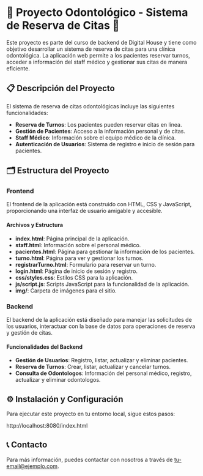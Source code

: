 # 🦷 Proyecto Odontológico - Sistema de Reserva de Citas 🦷

Este proyecto es parte del curso de backend de Digital House y tiene como objetivo desarrollar un sistema de reserva de citas para una clínica odontológica. La aplicación web permite a los pacientes reservar turnos, acceder a información del staff médico y gestionar sus citas de manera eficiente.

## 📋 Descripción del Proyecto

El sistema de reserva de citas odontológicas incluye las siguientes funcionalidades:

* **Reserva de Turnos**: Los pacientes pueden reservar citas en línea.
* **Gestión de Pacientes**: Acceso a la información personal y de citas.
* **Staff Médico**: Información sobre el equipo médico de la clínica.
* **Autenticación de Usuarios**: Sistema de registro e inicio de sesión para pacientes.

## 🗂 Estructura del Proyecto

### Frontend
El frontend de la aplicación está construido con HTML, CSS y JavaScript, proporcionando una interfaz de usuario amigable y accesible.

#### Archivos y Estructura

* **index.html**: Página principal de la aplicación.
* **staff.html**: Información sobre el personal médico.
* **pacientes.html**: Página para gestionar la información de los pacientes.
* **turno.html**: Página para ver y gestionar los turnos.
* **registrarTurno.html**: Formulario para reservar un turno.
* **login.html**: Página de inicio de sesión y registro.
* **css/styles.css**: Estilos CSS para la aplicación.
* **js/script.js**: Scripts JavaScript para la funcionalidad de la aplicación.
* **img/**: Carpeta de imágenes para el sitio.

### Backend
El backend de la aplicación está diseñado para manejar las solicitudes de los usuarios, interactuar con la base de datos para operaciones de reserva y gestión de citas.

#### Funcionalidades del Backend

* **Gestión de Usuarios**: Registro, listar, actualizar y eliminar pacientes.
* **Reserva de Turnos**: Crear, listar, actualizar y cancelar turnos.
* **Consulta de Odontologos**: Información del personal médico, registro, actualizar y eliminar odontologos.

## ⚙️ Instalación y Configuración

Para ejecutar este proyecto en tu entorno local, sigue estos pasos:

http://localhost:8080/index.html

## 📞 Contacto

Para más información, puedes contactar con nosotros a través de tu-email@ejemplo.com.

